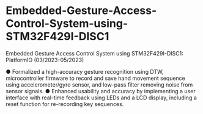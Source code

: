 # Embedded-Gesture-Access-Control-System-using-STM32F429I-DISC1
Embedded Gesture Access Control System using STM32F429I-DISC1: PlatformIO (03/2023-05/2023)

● Formalized a high-accuracy gesture recognition using DTW, microcontroller firmware to record and save hand
movement sequence using accelerometer/gyro sensor, and low-pass filter removing noise from sensor signals.
● Enhanced usability and accuracy by implementing a user interface with real-time feedback using LEDs and a LCD
display, including a reset function for re-recording key sequences.
